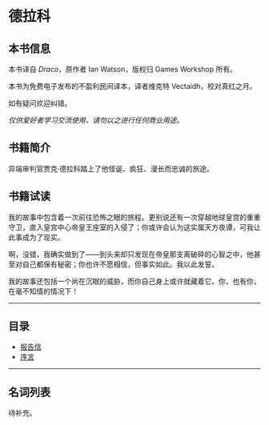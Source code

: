 # 德拉科

## 本书信息

本书译自 *Draco*，原作者 Ian Watson，版权归 Games Workshop 所有。  

本书为免费电子发布的不盈利民间译本，译者维克特 Vectaidh，校对真红之月。  

如有疑问欢迎纠错。  

*仅供爱好者学习交流使用，请勿以之进行任何商业用途。*

## 书籍简介

异端审判官贾克·德拉科踏上了他怪诞、疯狂、漫长而忠诚的旅途。

## 书籍试读

我的故事中包含着一次前往恐怖之眼的旅程。更别说还有一次穿越地球皇宫的重重守卫，直入皇宫中心帝皇王座室的入侵了；你或许会认为这实属天方夜谭，可我让此事成为了现实。
 
啊，没错，我确实做到了——到头来却只发现在帝皇那支离破碎的心智之中，他甚至对自己都保有秘密；你也许不愿相信，但事实如此。我以此发誓。
 
我的故事还包括一个尚在沉眠的威胁，而你自己身上或许就藏着它。你，也有你，在毫不知情的情况下！

***

## 目录

- [报告信](draco00) 
- [序言](draco0)

***

## 名词列表

待补充。
